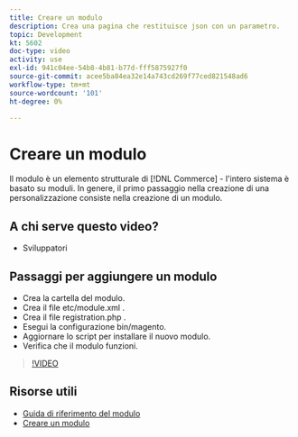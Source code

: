 ```yaml
---
title: Creare un modulo
description: Crea una pagina che restituisce json con un parametro.
topic: Development
kt: 5602
doc-type: video
activity: use
exl-id: 941c04ee-54b8-4b81-b77d-fff5875927f0
source-git-commit: acee5ba84ea32e14a743cd269f77ced821548ad6
workflow-type: tm+mt
source-wordcount: '101'
ht-degree: 0%

---
```


# Creare un modulo

Il modulo è un elemento strutturale di [!DNL Commerce] - l&#39;intero sistema è basato su moduli. In genere, il primo passaggio nella creazione di una personalizzazione consiste nella creazione di un modulo.

## A chi serve questo video?

- Sviluppatori

## Passaggi per aggiungere un modulo

- Crea la cartella del modulo.
- Crea il file etc/module.xml .
- Crea il file registration.php .
- Esegui la configurazione bin/magento.
- Aggiornare lo script per installare il nuovo modulo.
- Verifica che il modulo funzioni.

>[!VIDEO](https://video.tv.adobe.com/v/35792?quality=12&learn=on)

## Risorse utili

- [Guida di riferimento del modulo](https://devdocs.magento.com/guides/v2.4/mrg/intro.html)
- [Creare un modulo](https://devdocs.magento.com/videos/fundamentals/create-a-new-module/)
